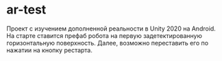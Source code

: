 # ar-test

Проект с изучением дополненной реальности в Unity 2020 на Android. На старте ставится префаб робота на первую задетектированную горизонтальную поверхность. Далее, возможно переставить его по нажатии на кнопку рестарта.
